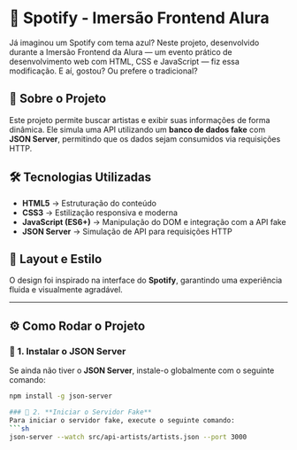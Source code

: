 # 🎵 Spotify - Imersão Frontend Alura  

Já imaginou um Spotify com tema azul? Neste projeto, desenvolvido durante a Imersão Frontend da Alura — um evento prático de desenvolvimento web com HTML, CSS e JavaScript — fiz essa modificação. E aí, gostou? Ou prefere o tradicional?

## 🚀 Sobre o Projeto  
Este projeto permite buscar artistas e exibir suas informações de forma dinâmica. Ele simula uma API utilizando um **banco de dados fake** com **JSON Server**, permitindo que os dados sejam consumidos via requisições HTTP.  

## 🛠 Tecnologias Utilizadas  
- **HTML5** → Estruturação do conteúdo  
- **CSS3** → Estilização responsiva e moderna  
- **JavaScript (ES6+)** → Manipulação do DOM e integração com a API fake  
- **JSON Server** → Simulação de API para requisições HTTP  

## 🎨 Layout e Estilo  
O design foi inspirado na interface do **Spotify**, garantindo uma experiência fluida e visualmente agradável.  

---


## ⚙️ Como Rodar o Projeto  

### 🔹 1. **Instalar o JSON Server**  
Se ainda não tiver o **JSON Server**, instale-o globalmente com o seguinte comando:  
```sh
npm install -g json-server

### 🔹 2. **Iniciar o Servidor Fake**  
Para iniciar o servidor fake, execute o seguinte comando:  
```sh
json-server --watch src/api-artists/artists.json --port 3000



